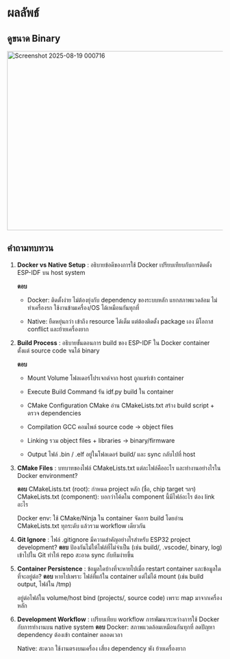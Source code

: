 # ผลลัพธ์
## ดูขนาด Binary 
<img width="801" height="418" alt="Screenshot 2025-08-19 000716" src="https://github.com/user-attachments/assets/296527f9-3b8e-4bab-a3dd-de9a7c332bdc" />




## คำถามทบทวน

1. **Docker vs Native Setup** : อธิบายข้อดีของการใช้ Docker เปรียบเทียบกับการติดตั้ง ESP-IDF บน host system
   
   **ตอบ**
     - Docker: ติดตั้งง่าย ไม่ต้องยุ่งกับ dependency ของระบบหลัก แยกสภาพแวดล้อม ไม่ทำเครื่องรก ใช้งานข้ามเครื่อง/OS ได้เหมือนกันทุกที่

     - Native: ยืดหยุ่นกว่า เข้าถึง resource ได้เต็ม แต่ต้องติดตั้ง package เอง มีโอกาส conflict และย้ายเครื่องยาก
  
2.  **Build Process** : อธิบายขั้นตอนการ build ของ ESP-IDF ใน Docker container ตั้งแต่ source code จนได้ binary

    **ตอบ**
    - Mount Volume  โฟลเดอร์โปรเจกต์จาก host ถูกแชร์เข้า container

    - Execute Build Command  รัน idf.py build ใน container

    - CMake Configuration  CMake อ่าน CMakeLists.txt สร้าง build script + ตรวจ dependencies

    - Compilation  GCC คอมไพล์ source code → object files

    - Linking  รวม object files + libraries → binary/firmware

    - Output ไฟล์ .bin / .elf อยู่ในโฟลเดอร์ build/ และ sync กลับไปที่ host


3. **CMake Files** : บทบาทของไฟล์ CMakeLists.txt แต่ละไฟล์คืออะไร และทำงานอย่างไรใน Docker environment?

   **ตอบ**
   CMakeLists.txt (root): กำหนด project หลัก (ชื่อ, chip target ฯลฯ) CMakeLists.txt (component): บอกว่าโค้ดใน component นี้มีไฟล์อะไร ต้อง link อะไร
   
   Docker env: ใช้ CMake/Ninja ใน container จัดการ build โดยอ่าน CMakeLists.txt ทุกระดับ แล้วรวม workflow เดียวกัน
   
   
4. **Git Ignore** : ไฟล์ .gitignore มีความสำคัญอย่างไรสำหรับ ESP32 project development?
   **ตอบ**
   ป้องกันไม่ให้ไฟล์ที่ไม่จำเป็น (เช่น build/, .vscode/, binary, log) เข้าไปใน Git ทำให้ repo สะอาด sync กับทีมง่ายขึ้น

   
5. **Container Persistence** : ข้อมูลใดบ้างที่จะหายไปเมื่อ restart container และข้อมูลใดที่จะอยู่ต่อ?
   **ตอบ**
    หายไปเพราะ ไฟล์ที่แก้ใน container แต่ไม่ได้ mount (เช่น build output, ไฟล์ใน /tmp)

    อยู่ต่อไฟล์ใน volume/host bind (projects/, source code) เพราะ map มาจากเครื่องหลัก
 

7. **Development Workflow** : เปรียบเทียบ workflow การพัฒนาระหว่างการใช้ Docker กับการทำงานบน native system
   **ตอบ**
   Docker: สภาพแวดล้อมเหมือนกันทุกที่ ลดปัญหา dependency ต้องเข้า container ตลอดเวลา

   Native: สะดวก ใช้งานตรงบนเครื่อง เสี่ยง dependency พัง ย้ายเครื่องยาก

